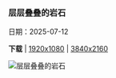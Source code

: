 ### 层层叠叠的岩石

日期：2025-07-12

**下载**  |  [1920x1080](https://cn.bing.com/th?id=OHR.BasaltColumns_ZH-CN0743036217_1920x1080.jpg)  |  [3840x2160](https://cn.bing.com/th?id=OHR.BasaltColumns_ZH-CN0743036217_UHD.jpg)

![层层叠叠的岩石](https://cn.bing.com/th?id=OHR.BasaltColumns_ZH-CN0743036217_1920x1080.jpg "卡尔夫沙马尔斯维克湾玄武岩柱，斯卡吉半岛，冰岛 (© Arterra Picture Library/Alamy Stock Photo)")

